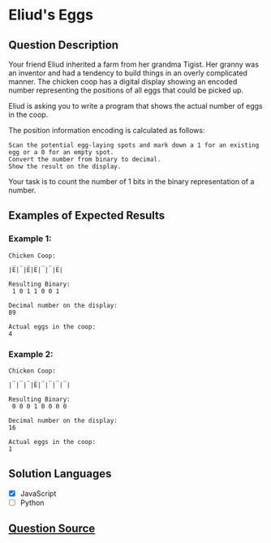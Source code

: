 # Eliud's Eggs

## Question Description

Your friend Eliud inherited a farm from her grandma Tigist. Her granny was an inventor and had a tendency to build things in an overly complicated manner. The chicken coop has a digital display showing an encoded number representing the positions of all eggs that could be picked up.

Eliud is asking you to write a program that shows the actual number of eggs in the coop.

The position information encoding is calculated as follows:

    Scan the potential egg-laying spots and mark down a 1 for an existing egg or a 0 for an empty spot.
    Convert the number from binary to decimal.
    Show the result on the display.

Your task is to count the number of 1 bits in the binary representation of a number.

## Examples of Expected Results

### Example 1:

```
Chicken Coop:
 _ _ _ _ _ _ _
|E| |E|E| | |E|

Resulting Binary:
 1 0 1 1 0 0 1

Decimal number on the display:
89

Actual eggs in the coop:
4
```

### Example 2:

```
Chicken Coop:
 _ _ _ _ _ _ _ _
| | | |E| | | | |

Resulting Binary:
 0 0 0 1 0 0 0 0

Decimal number on the display:
16

Actual eggs in the coop:
1
```

## Solution Languages

- [x] JavaScript
- [ ] Python

## [Question Source](https://exercism.org/tracks/typescript/exercises/eliuds-eggs)
